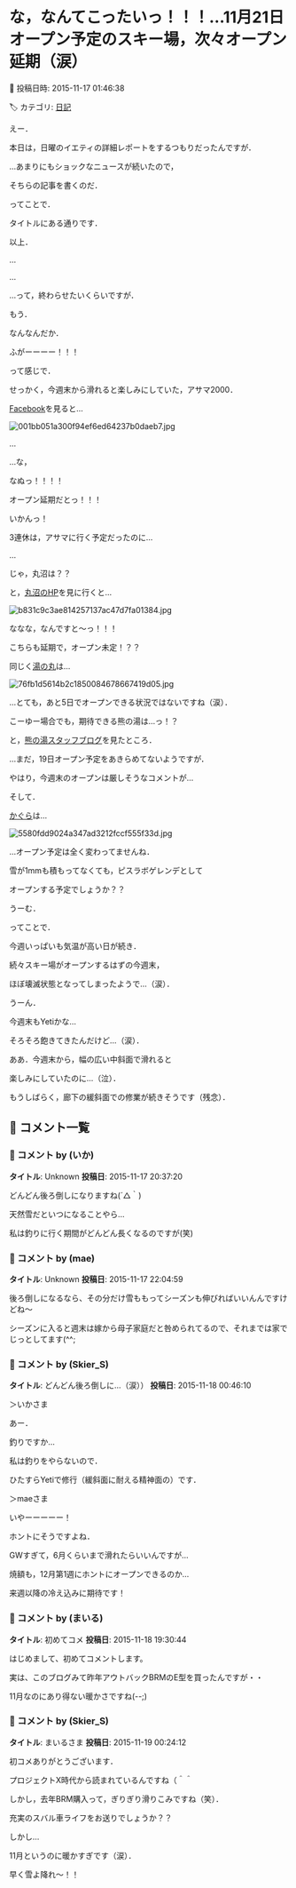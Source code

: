 # な，なんてこったいっ！！！…11月21日オープン予定のスキー場，次々オープン延期（涙）

📅 投稿日時: 2015-11-17 01:46:38

🏷️ カテゴリ: [日記](cc4b5682fb7b8b144980957a978653fb0.md)

えー．


本日は，日曜のイエティの詳細レポートをするつもりだったんですが．


…あまりにもショックなニュースが続いたので，


そちらの記事を書くのだ．





ってことで．


タイトルにある通りです．


以上．





…


…


…って，終わらせたいくらいですが．


もう．


なんなんだか．


ふがーーーー！！！


って感じで．





せっかく，今週末から滑れると楽しみにしていた，アサマ2000．


[Facebook](https://www.facebook.com/pages/%E3%82%A2%E3%82%B5%E3%83%9E2000%E3%83%91%E3%83%BC%E3%82%AF/544741572217955)を見ると…




![001bb051a300f94ef6ed64237b0daeb7.jpg](images/001bb051a300f94ef6ed64237b0daeb7.jpg)




…


…な，


なぬっ！！！！


オープン延期だとっ！！！





いかんっ！


3連休は，アサマに行く予定だったのに…


…


じゃ，丸沼は？？


と，[丸沼のHP](http://www.marunuma.jp/)を見に行くと…




![b831c9c3ae814257137ac47d7fa01384.jpg](images/b831c9c3ae814257137ac47d7fa01384.jpg)




ななな，なんですと～っ！！！


こちらも延期で，オープン未定！？？





同じく[湯の丸](https://www.facebook.com/yunomaruski/photos/a.580219268659369.144953.580159975331965/1168566086491348/?type=3&theater)は…




![76fb1d5614b2c1850084678667419d05.jpg](images/76fb1d5614b2c1850084678667419d05.jpg)




…とても，あと5日でオープンできる状況ではないですね（涙）．





こーゆー場合でも，期待できる熊の湯は…っ！？


と，[熊の湯スタッフブログ](http://ameblo.jp/kumakumanoyu/entry-12096090442.html)を見たところ．


…まだ，19日オープン予定をあきらめてないようですが．


やはり，今週末のオープンは厳しそうなコメントが…





そして．


[かぐら](https://www.facebook.com/snowkagura/?fref=nf)は…




![5580fdd9024a347ad3212fccf555f33d.jpg](images/5580fdd9024a347ad3212fccf555f33d.jpg)




…オープン予定は全く変わってませんね．


雪が1mmも積もってなくても，ピスラボゲレンデとして


オープンする予定でしょうか？？


うーむ．





ってことで．


今週いっぱいも気温が高い日が続き．


続々スキー場がオープンするはずの今週末，


ほぼ壊滅状態となってしまったようで…（涙）．





うーん．


今週末もYetiかな…


そろそろ飽きてきたんだけど…（涙）．


ああ．今週末から，幅の広い中斜面で滑れると


楽しみにしていたのに…（泣）．





もうしばらく，廊下の緩斜面での修業が続きそうです（残念）．

## 💬 コメント一覧

### 💬 コメント by (いか)
**タイトル**: Unknown
**投稿日**: 2015-11-17 20:37:20

どんどん後ろ倒しになりますね(´△｀)

天然雪だといつになることやら…



私は釣りに行く期間がどんどん長くなるのですが(笑)

### 💬 コメント by (mae)
**タイトル**: Unknown
**投稿日**: 2015-11-17 22:04:59

後ろ倒しになるなら、その分だけ雪ももってシーズンも伸びればいいんんですけどね～



シーズンに入ると週末は嫁から母子家庭だと咎められてるので、それまでは家でじっとしてます(^^;

### 💬 コメント by (Skier_S)
**タイトル**: どんどん後ろ倒しに…（涙））
**投稿日**: 2015-11-18 00:46:10

＞いかさま

あー．

釣りですか…

私は釣りをやらないので．

ひたすらYetiで修行（緩斜面に耐える精神面の）です．



＞maeさま

いやーーーーー！

ホントにそうですよね．

GWすぎて，6月くらいまで滑れたらいいんですが…

焼額も，12月第1週にホントにオープンできるのか…

来週以降の冷え込みに期待です！

### 💬 コメント by (まいる)
**タイトル**: 初めてコメ
**投稿日**: 2015-11-18 19:30:44

はじめまして、初めてコメントします。

実は、このブログみて昨年アウトバックBRMのE型を買ったんですが・・

11月なのにあり得ない暖かさですね(--;)

### 💬 コメント by (Skier_S)
**タイトル**: まいるさま
**投稿日**: 2015-11-19 00:24:12

初コメありがとうございます．

プロジェクトX時代から読まれているんですね（＾＾

しかし，去年BRM購入って，ぎりぎり滑りこみですね（笑）．

充実のスバル車ライフをお送りでしょうか？？



しかし…

11月というのに暖かすぎです（涙）．

早く雪よ降れ～！！

